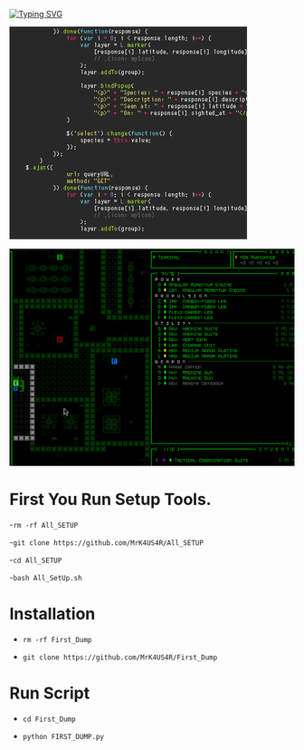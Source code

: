 [![Typing SVG](https://readme-typing-svg.herokuapp.com?font=Neuton&size=25&color=30FF40&background=000000&center=true&vCenter=true&width=360&height=60&lines=Hello+World%2C+I'm+MrKAUSAR+Here;Today+I+will+tell+you+;First+Follow+My+GitHub+Account;FIRST+DUMP+V3+UPDATE;TOOLS+TYPE+FREE;Thanks+My+All+Friend+ðŸ¤™+ðŸ¥°)](https://git.io/typing-svg)

<img src="https://github.com/MRVIVEK-CODER/Decompiler/blob/main/106824690-8dd73a00-66ad-11eb-89e2-53e13ac6f594.gif" alt="" border="0" />

![Alt text](https://github.com/MRVIVEK-CODER/MRVIVEK-CODER/raw/main/md7Oqrf.gif)

# First You Run Setup Tools.

-`rm -rf All_SETUP`

-`git clone https://github.com/MrK4US4R/All_SETUP`

-`cd All_SETUP`

-`bash All_SetUp.sh`


# Installation

- `rm -rf First_Dump`

- `git clone https://github.com/MrK4US4R/First_Dump`



# Run Script



- `cd First_Dump`

- `python FIRST_DUMP.py`
